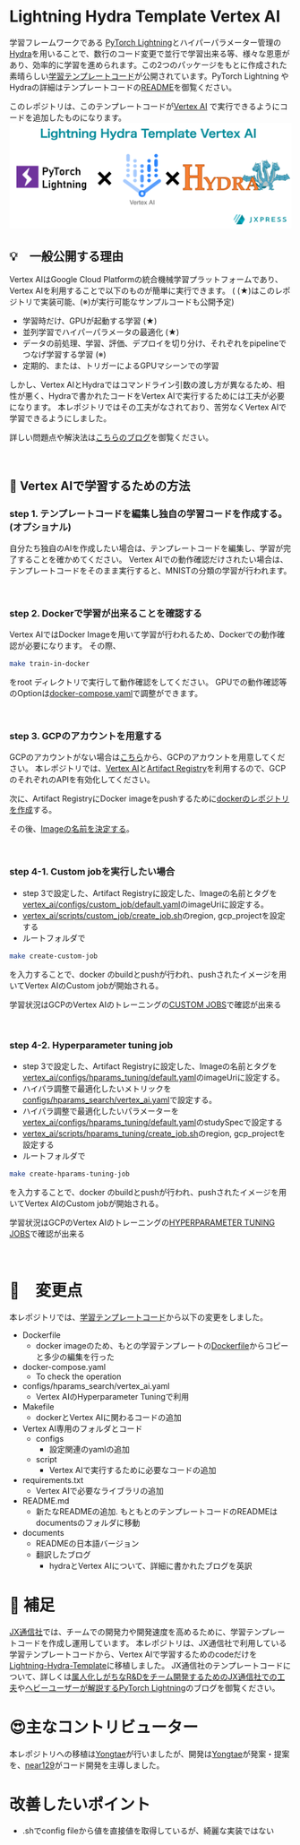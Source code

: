 # Lightning Hydra Template Vertex AI

学習フレームワークである [PyTorch Lightning](https://github.com/PyTorchLightning/pytorch-lightning)とハイパーパラメーター管理の [Hydra](https://github.com/facebookresearch/hydra)を用いることで、数行のコード変更で並行で学習出来る等、様々な恩恵があり、効率的に学習を進められます。この2つのパッケージをもとに作成された素晴らしい[学習テンプレートコード](https://github.com/ashleve/lightning-hydra-template)が公開されています。PyTorch Lightning やHydraの詳細はテンプレートコードの[README](/documents/README.original.md)を御覧ください。

このレポジトリは、このテンプレートコードが[Vertex AI](https://cloud.google.com/vertex-ai) で実行できるようにコードを追加したものになります。
![main_theme](/documents/images/main_readme.png)
<br>

## 💡　一般公開する理由

Vertex AIはGoogle Cloud Platformの統合機械学習プラットフォームであり、Vertex AIを利用することで以下のものが簡単に実行できます。 ( (★)はこのレポジトリで実装可能、(※)が実行可能なサンプルコードも公開予定)

- 学習時だけ、GPUが起動する学習 (★)
- 並列学習でハイパーパラメータの最適化 (★)
- データの前処理、学習、評価、デプロイを切り分け、それぞれをpipelineでつなげ学習する学習 (※)
- 定期的、または、トリガーによるGPUマシーンでの学習

しかし、Vertex AIとHydraではコマンドライン引数の渡し方が異なるため、相性が悪く、Hydraで書かれたコードをVertex AIで実行するためには工夫が必要になります。
本レポジトリではその工夫がなされており、苦労なくVertex AIで学習できるようにしました。

詳しい問題点や解決法は[こちらのブログ](https://tech.jxpress.net/entry/2022/05/13/113011)を御覧ください。

<br>

## 🚀  Vertex AIで学習するための方法

### step 1. テンプレートコードを編集し独自の学習コードを作成する。 (オプショナル)

自分たち独自のAIを作成したい場合は、テンプレートコードを編集し、学習が完了することを確かめてください。
Vertex AIでの動作確認だけされたい場合は、テンプレートコードをそのまま実行すると、MNISTの分類の学習が行われます。

<br>

### step 2. Dockerで学習が出来ることを確認する

Vertex AIではDocker Imageを用いて学習が行われるため、Dockerでの動作確認が必要になります。
その際、

```bash
make train-in-docker
```

をroot ディレクトリで実行して動作確認をしてください。
GPUでの動作確認等のOptionは[docker-compose.yaml](/docker-compose.yaml)で調整ができます。

<br>

### step 3. GCPのアカウントを用意する

GCPのアカウントがない場合は[こちら](https://cloud.google.com/docs/get-started)から、GCPのアカウントを用意してください。
本レポジトリでは、[Vertex AI](https://cloud.google.com/vertex-ai/docs/start)と[Artifact Registry](https://cloud.google.com/artifact-registry)を利用するので、GCPのそれぞれのAPIを有効化してください。

次に、Artifact RegistryにDocker imageをpushするために[dockerのレポジトリを作成](https://cloud.google.com/artifact-registry/docs/repositories/create-repos#overview)する。

その後、[Imageの名前を決定する](https://cloud.google.com/artifact-registry/docs/docker/pushing-and-pulling)。

<br>

### step 4-1. Custom jobを実行したい場合

- step 3で設定した、Artifact Registryに設定した、Imageの名前とタグを[vertex_ai/configs/custom_job/default.yaml](/vertex_ai/configs/custom_job/default.yaml)のimageUriに設定する。
- [vertex_ai/scripts/custom_job/create_job.sh](/vertex_ai/scripts/custom_job/create_job.sh)のregion, gcp_projectを設定する
- ルートフォルダで

```bash
make create-custom-job
```

を入力することで、docker のbuildとpushが行われ、pushされたイメージを用いてVertex AIのCustom jobが開始される。

学習状況はGCPのVertex AIのトレーニングの[CUSTOM JOBS](https://console.cloud.google.com/vertex-ai/training/custom-jobs)で確認が出来る

<br>

### step 4-2. Hyperparameter tuning job

- step 3で設定した、Artifact Registryに設定した、Imageの名前とタグを[vertex_ai/configs/hparams_tuning/default.yaml](/vertex_ai/configs/hparams_tuning/default.yaml)のimageUriに設定する。
- ハイパラ調整で最適化したいメトリックを[configs/hparams_search/vertex_ai.yaml](/configs/hparams_search/vertex_ai.yaml)で設定する。
- ハイパラ調整で最適化したいパラメーターを[vertex_ai/configs/hparams_tuning/default.yaml](/vertex_ai/configs/hparams_tuning/default.yaml)のstudySpecで設定する
- [vertex_ai/scripts/hparams_tuning/create_job.sh](/vertex_ai/scripts/hparams_tuning/create_job.sh)のregion, gcp_projectを設定する
- ルートフォルダで

```bash
make create-hparams-tuning-job
```

を入力することで、docker のbuildとpushが行われ、pushされたイメージを用いてVertex AIのCustom jobが開始される。

学習状況はGCPのVertex AIのトレーニングの[HYPERPARAMETER TUNING JOBS](https://console.cloud.google.com/vertex-ai/training/hyperparameter-tuning-jobs)で確認が出来る

<br>

# 🔧　変更点

本レポジトリでは、[学習テンプレートコード](https://github.com/ashleve/lightning-hydra-template)から以下の変更をしました。

- Dockerfile
  - docker imageのため、もとの学習テンプレートの[Dockerfile](https://github.com/ashleve/lightning-hydra-template/tree/dockerfiles)からコピーと多少の編集を行った
- docker-compose.yaml
  - To check the operation
- configs/hparams_search/vertex_ai.yaml
  - Vertex AIのHyperparameter Tuningで利用
- Makefile
  - dockerとVertex AIに関わるコードの追加
- Vertex AI専用のフォルダとコード
  - configs
    - 設定関連のyamlの追加
  - script
    - Vertex AIで実行するために必要なコードの追加
- requirements.txt
  - Vertex AIで必要なライブラリの追加
- README.md
  - 新たなREADMEの追加. もともとのテンプレートコードのREADMEはdocumentsのフォルダに移動
- documents
  - READMEの日本語バージョン
  - 翻訳したブログ
    - hydraとVertex AIについて、詳細に書かれたブログを英訳

<h1 id="appendix"> 📝 補足</h1>

[JX通信社](https://jxpress.net/)では、チームでの開発力や開発速度を高めるために、学習テンプレートコードを作成し運用しています。
本レポジトリは、JX通信社で利用している学習テンプレートコードから、Vertex AIで学習するためのcodeだけを [Lightning-Hydra-Template](https://github.com/ashleve/lightning-hydra-template)に移植しました。
JX通信社のテンプレートコードについて、詳しくは[属人化しがちなR&Dをチーム開発するためのJX通信社での工夫](https://tech.jxpress.net/entry/2021/10/27/160154)や[ヘビーユーザーが解説するPyTorch Lightning](https://tech.jxpress.net/entry/2021/11/17/112214)のブログを御覧ください。

# 😍主なコントリビューター

本レポジトリへの移植は[Yongtae](https://github.com/Yongtae723)が行いましたが、開発は[Yongtae](https://github.com/Yongtae723)が発案・提案を、[near129](https://github.com/near129)がコード開発を主導しました。

# 改善したいポイント

- .shでconfig fileから値を直接値を取得しているが、綺麗な実装ではない
